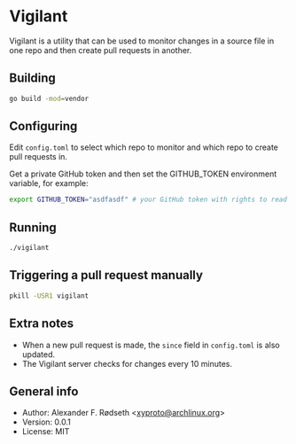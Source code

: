 # Vigilant

Vigilant is a utility that can be used to monitor changes in a source file in one repo and then create pull requests in another.

## Building

```bash
go build -mod=vendor
```

## Configuring

Edit `config.toml` to select which repo to monitor and which repo to create pull requests in.

Get a private GitHub token and then set the GITHUB_TOKEN environment variable, for example:

```bash
export GITHUB_TOKEN="asdfasdf" # your GitHub token with rights to read public data and create pull requests goes here
```

## Running

```bash
./vigilant
```

## Triggering a pull request manually

```bash
pkill -USR1 vigilant
```

## Extra notes

* When a new pull request is made, the `since` field in `config.toml` is also updated.
* The Vigilant server checks for changes every 10 minutes.

## General info

* Author: Alexander F. Rødseth &lt;xyproto@archlinux.org&gt;
* Version: 0.0.1
* License: MIT

